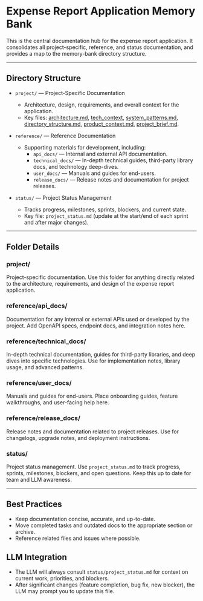 # Expense Report Application Memory Bank

This is the central documentation hub for the expense report application. It consolidates all project-specific, reference, and status documentation, and provides a map to the memory-bank directory structure.

---

## Directory Structure

- `project/` — Project-Specific Documentation
  - Architecture, design, requirements, and overall context for the application.
  - Key files: [architecture.md](/memory-bank/project/architecture.md), [tech_context](/memory-bank/project/tech_context.md), [system_patterns.md](/memory-bank/project/system_patterns.md), [directory_structure.md](/memory-bank/project/directory_structure.md), [product_context.md](/memory-bank/project/product_context.md), [project_brief.md](/memory-bank/project/project_brief.md).

- `reference/` — Reference Documentation
  - Supporting materials for development, including:
    - `api_docs/` — Internal and external API documentation.
    - `technical_docs/` — In-depth technical guides, third-party library docs, and technology deep-dives.
    - `user_docs/` — Manuals and guides for end-users.
    - `release_docs/` — Release notes and documentation for project releases.

- `status/` — Project Status Management
  - Tracks progress, milestones, sprints, blockers, and current state.
  - Key file: `project_status.md` (update at the start/end of each sprint and after major changes).

---

## Folder Details

### project/

Project-specific documentation. Use this folder for anything directly related to the architecture, requirements, and design of the expense report application.

### reference/api_docs/

Documentation for any internal or external APIs used or developed by the project. Add OpenAPI specs, endpoint docs, and integration notes here.

### reference/technical_docs/

In-depth technical documentation, guides for third-party libraries, and deep dives into specific technologies. Use for implementation notes, library usage, and advanced patterns.

### reference/user_docs/

Manuals and guides for end-users. Place onboarding guides, feature walkthroughs, and user-facing help here.

### reference/release_docs/

Release notes and documentation related to project releases. Use for changelogs, upgrade notes, and deployment instructions.

### status/

Project status management. Use `project_status.md` to track progress, sprints, milestones, blockers, and open questions. Keep this up to date for team and LLM awareness.

---

## Best Practices

- Keep documentation concise, accurate, and up-to-date.
- Move completed tasks and outdated docs to the appropriate section or archive.
- Reference related files and issues where possible.

## LLM Integration

- The LLM will always consult `status/project_status.md` for context on current work, priorities, and blockers.
- After significant changes (feature completion, bug fix, new blocker), the LLM may prompt you to update this file.
